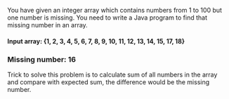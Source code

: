 You have given an integer array which contains numbers from 1 to 100 but one number is missing.
You need to write a Java program to find that missing number in an array. 

<h4>Input array: 
    {1, 2, 3, 4, 5, 6, 7, 8, 9, 10, 11, 12, 13, 14, 15, 17, 18}
</h4>
   
<h3>Missing number:
    16
</h3>

Trick to solve this problem is to calculate sum of all numbers in the array and compare with 
expected sum, the difference would be the missing number.
